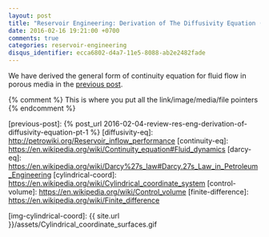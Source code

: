 ```yaml
---
layout: post
title: "Reservoir Engineering: Derivation of The Diffusivity Equation (part 2)"
date: 2016-02-16 19:21:00 +0700
comments: true
categories: reservoir-engineering
disqus_identifier: ecca6802-d4a7-11e5-8088-ab2e2482fade
---
```


We have derived the general form of continuity equation for fluid flow in porous media in the [previous post](previous-post).




{% comment %} This is where you put all the link/image/media/file pointers {% endcomment %}

[previous-post]: {% post_url 2016-02-04-review-res-eng-derivation-of-diffusivity-equation-pt-1 %}
[diffusivity-eq]: http://petrowiki.org/Reservoir_inflow_performance
[continuity-eq]: https://en.wikipedia.org/wiki/Continuity_equation#Fluid_dynamics
[darcy-eq]: https://en.wikipedia.org/wiki/Darcy%27s_law#Darcy.27s_Law_in_Petroleum_Engineering
[cylindrical-coord]: https://en.wikipedia.org/wiki/Cylindrical_coordinate_system
[control-volume]: https://en.wikipedia.org/wiki/Control_volume
[finite-difference]: https://en.wikipedia.org/wiki/Finite_difference


[img-cylindrical-coord]: {{ site.url }}/assets/Cylindrical_coordinate_surfaces.gif
